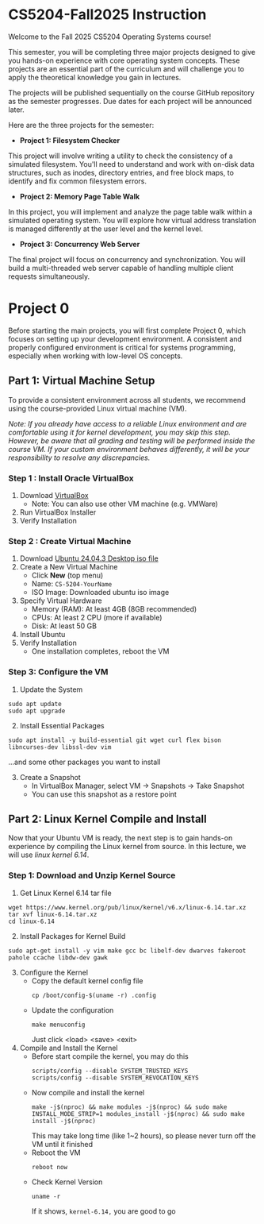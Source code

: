 # CS5204-Fall2025 Instruction

Welcome to the Fall 2025 CS5204 Operating Systems course!

This semester, you will be completing three major projects designed to give you hands-on experience with core operating system concepts. These projects are an essential part of the curriculum and will challenge you to apply the theoretical knowledge you gain in lectures.

The projects will be published sequentially on the course GitHub repository as the semester progresses. Due dates for each project will be announced later.

Here are the three projects for the semester:

- **Project 1: Filesystem Checker**

This project will involve writing a utility to check the consistency of a simulated filesystem. You'll need to understand and work with on-disk data structures, such as inodes, directory entries, and free block maps, to identify and fix common filesystem errors.

- **Project 2: Memory Page Table Walk**

In this project, you will implement and analyze the page table walk within a simulated operating system. You will explore how virtual address translation is managed differently at the user level and the kernel level.

- **Project 3: Concurrency Web Server**

The final project will focus on concurrency and synchronization. You will build a multi-threaded web server capable of handling multiple client requests simultaneously.


# Project 0

Before starting the main projects, you will first complete Project 0, which focuses on setting up your development environment. A consistent and properly configured environment is critical for systems programming, especially when working with low-level OS concepts.

## Part 1: Virtual Machine Setup

To provide a consistent environment across all students, we recommend using the course-provided Linux virtual machine (VM).

*Note: If you already have access to a reliable Linux environment and are comfortable using it for kernel development, you may skip this step. However, be aware that all grading and testing will be performed inside the course VM. If your custom environment behaves differently, it will be your responsibility to resolve any discrepancies.*

### Step 1 : Install Oracle VirtualBox
1. Download [VirtualBox](https://www.virtualbox.org/)
   + Note: You can also use other VM machine (e.g. VMWare)
2. Run VirtualBox Installer
3. Verify Installation

### Step 2 : Create Virtual Machine
1. Download [Ubuntu 24.04.3 Desktop iso file](https://ubuntu.com/download/desktop)
2. Create a New Virtual Machine
   + Click **New** (top menu)
   + Name: `CS-5204-YourName`
   + ISO Image: Downloaded ubuntu iso image
3. Specify Virtual Hardware
   + Memory (RAM): At least 4GB (8GB recommended)
   + CPUs: At least 2 CPU (more if available)
   + Disk: At least 50 GB
4. Install Ubuntu
5. Verify Installation
   + One installation completes, reboot the VM
  
### Step 3: Configure the VM
1. Update the System
````
sudo apt update
sudo apt upgrade
````
2. Install Essential Packages
```
sudo apt install -y build-essential git wget curl flex bison libncurses-dev libssl-dev vim
```
...and some other packages you want to install

3. Create a Snapshot
   + In VirtualBox Manager, select VM -> Snapshots -> Take Snapshot
   + You can use this snapshot as a restore point

## Part 2: Linux Kernel Compile and Install

Now that your Ubuntu VM is ready, the next step is to gain hands-on experience by compiling the Linux kernel from source. In this lecture, we will use *linux kernel 6.14*.

### Step 1: Download and Unzip Kernel Source
1. Get Linux Kernel 6.14 tar file
```
wget https://www.kernel.org/pub/linux/kernel/v6.x/linux-6.14.tar.xz
tar xvf linux-6.14.tar.xz
cd linux-6.14
```
2. Install Packages for Kernel Build
```
sudo apt-get install -y vim make gcc bc libelf-dev dwarves fakeroot pahole ccache libdw-dev gawk
```
3. Configure the Kernel
   + Copy the default kernel config file
     ```
     cp /boot/config-$(uname -r) .config
     ```
   + Update the configuration
     ```
     make menuconfig
     ```
     Just click \<load\> \<save\> \<exit\>
4. Compile and Install the Kernel
   + Before start compile the kernel, you may do this
     ```
     scripts/config --disable SYSTEM_TRUSTED_KEYS
     scripts/config --disable SYSTEM_REVOCATION_KEYS
     ```
   + Now compile and install the kernel
     ```
     make -j$(nproc) && make modules -j$(nproc) && sudo make INSTALL_MODE_STRIP=1 modules_install -j$(nproc) && sudo make install -j$(nproc)
     ```
     This may take long time (like 1~2 hours), so please never turn off the VM until it finished
   + Reboot the VM
     ```
     reboot now
     ```
   + Check Kernel Version
     ```
     uname -r
     ```
     If it shows, `kernel-6.14,` you are good to go
